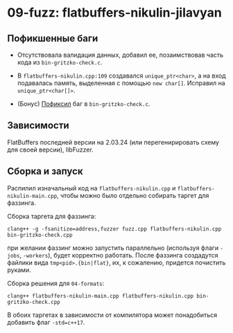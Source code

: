# 09-fuzz: flatbuffers-nikulin-jilavyan

## Пофикшенные баги
- Отсутствовала валидация данных, добавил ее, позаимствовав часть кода из `bin-gritzko-check.c`.

- В `flatbuffers-nikulin.cpp:109` создавался `unique_ptr<char>`, а на вход подавалась память, выделенная
с помощью `new char[]`. Исправил на `unique_ptr<char[]>`.

- (Бонус) [Пофиксил](https://github.com/decentralized-hse/practice/pull/158) баг в `bin-gritzko-check.c`.

## Зависимости
FlatBuffers последней версии на 2.03.24 (или перегенирировать схему для своей версии),
libFuzzer.

## Сборка и запуск
Распилил изначальный код на `flatbuffers-nikulin.cpp` и `flatbuffers-nikulin-main.cpp`, чтобы можно
было отдельно собирать таргет для фаззинга.

Сборка таргета для фаззинга:
```
clang++ -g -fsanitize=address,fuzzer fuzz.cpp flatbuffers-nikulin.cpp bin-gritzko-check.cpp
```
при желании фаззинг можно запустить параллельно (используя флаги `-jobs`, `-workers`), будет
корректно работать. После фаззинга создадутся файлики вида `tmp<pid>.{bin|flat}`, их, к сожалению,
придется почистить руками.

Сборка решения для `04-formats`:
```
clang++ flatbuffers-nikulin-main.cpp flatbuffers-nikulin.cpp bin-gritzko-check.cpp
```

В обоих таргетах в зависимости от компилятора может понадобиться добавить флаг `-std=с++17`.
